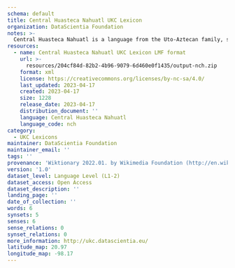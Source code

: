 ```yaml
---
schema: default
title: Central Huasteca Nahuatl UKC Lexicon
organization: DataScientia Foundation
notes: >-
  Central Huasteca Nahuatl is a language from the Uto-Aztecan family, spoken in North America. The UKC Lexicon of Central Huasteca Nahuatl is represented as a lexico-semantic network. It consists of words, word senses, synsets, as well as sense-level and synset-level relationships.
resources:
  - name: Central Huasteca Nahuatl UKC Lexicon LMF format
    url: >-
      resources/204cf84d-82b2-4b96-9079-6d460e0f1435/output-nch.zip
    format: xml
    license: https://creativecommons.org/licenses/by-nc-sa/4.0/
    last_updated: 2023-04-17
    created: 2023-04-17
    size: 1228
    release_date: 2023-04-17
    distribution_document: ''
    language: Central Huasteca Nahuatl
    language_code: nch
category:
  - UKC Lexicons
maintainer: DataScientia Foundation
maintainer_email: ''
tags: ''
provenance: 'Wiktionary 2022.01. by Wikimedia Foundation (http://en.wiktionary.org); Princeton WordNet 2.1 by Princeton University (https://wordnet.princeton.edu)'
version: '1.0'
dataset_level: Language Level (L1-2)
dataset_access: Open Access
dataset_description: ''
landing_page: ''
date_of_collection: ''
words: 6
synsets: 5
senses: 6
sense_relations: 0
synset_relations: 0
more_information: http://ukc.datascientia.eu/
latitude_map: 20.97
longitude_map: -98.17
---
```

